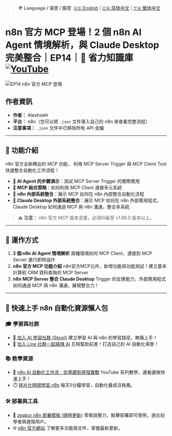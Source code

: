 > 🌍 **Language / 语言 / 語言**: [🇺🇸 English](./readme-en.md) | [🇨🇳 简体中文](./readme-cn.md) | [🇹🇼 繁体中文](./readme.md)

# n8n 官方 MCP 登場！2 個 n8n AI Agent 情境解析，與 Claude Desktop 完美整合｜EP14｜🧠 省力知識庫[![YouTube](https://img.shields.io/badge/Watch%20on-YouTube-red?logo=youtube)](https://youtu.be/Ictp1DCPUg4)

![EP14 n8n 官方 MCP 登場](https://github.com/qwedsazxc78/ai-automation-n8n/blob/main/n8n/14-n8n-native-mcp/cover.png?raw=true)

## 作者資訊

* **作者：** Alexhsieh
* **平台：** n8n（您可以將 `.json` 文件導入自己的 n8n 來查看完整流程）
* **注意事項：** `.json` 文件中已移除所有 API 金鑰

---

## 📌 功能介紹

n8n 官方全新釋出的 MCP 功能，
利用 MCP Server Trigger 與 MCP Client Tool 快速整合自動化工作流程！

* 🚀 **AI Agent 的步驟演示**：測試 MCP Server Trigger 的實際應用
* 🤖 **MCP 結合策略**：如何利用 MCP Client 連接多元系統
* 🔄 **n8n 內部系統整合**：展示 MCP 如何在 n8n 內部整合自動化流程
* 🔄 **Claude Desktop 外部系統整合**：展示 MCP 如何在 n8n 外部應用程式，Claude Desktop 如何通過 MCP 與 n8n 溝通，整合多系統

> ⚠ **注意：** n8n 官方 MCP 版本支援，必須升級至 v1.88.0 版本以上。

---

## 🔧 運作方式

1. **2 個 n8n AI Agent 情境解析** 兩種情境如何 MCP Client，連接到 MCP Server 進行即時協作
2. **n8n 官方 MCP 功能介紹** n8n官方MCP元件，新增功能與功能測試！建立基本計算和 CRM 資料查詢的 MCP Server
3. **n8n MCP Server 整合 Claude Desktop** Trigger 的反應能力，外部應用程式如何通過 MCP 與 n8n 溝通，展現整合力！


---

## 🚀 快速上手 n8n 自動化資源懶人包

### 🎓 學習與社群

* 🔗 [加入 AI 學習社群 (Skool)](https://www.skool.com/ai-brain-alex/about?ref=5dde9b20e8e7432aa9a01df6e89685f4)
  建立學習 AI 與 n8n 的學習路徑，無痛上手！
* 🔗 [加入 Line 社群一起搞懂 AI](https://line.me/ti/g2/ZypIgLSzVPweRBgBqKvaRU10WEmnotuZOr7Lpg)
  互相幫助前進！打造自己的 AI 自動化場景！

### 📚 教學資源

* 🎥 [n8n AI 自動化工作流：從基礎到進階實戰](https://youtube.com/playlist?list=PLUf88uk7T54I83MBdbuXgUuA8rVklF4FA&si=wHsQw8YJu-erSdLd)
  YouTube 系列教學，邊看邊做快速上手！
* ⏱️ [碎片化時間學習 n8n](https://youtube.com/playlist?list=PLUf88uk7T54Iv6LV2NFgdTghaX2cPhtgH&si=G3gj2qn179ZFUqAZ)
  每天5分鐘學習，自動化養成沒負擔。

### 🛠️ 部署與工具

* 🧩 [zeabur n8n 部署模板 (隨時更新)](https://zeabur.com/zh-TW/templates/0TUVZ7?referralDesktop=qwedsazxc78)
  零架設壓力，點擊部署即可使用，適合初學者與進階用戶。
* 🌐 [n8n 官方網站](https://n8n.io/)
  了解更多功能與文件，掌握最新更新。
